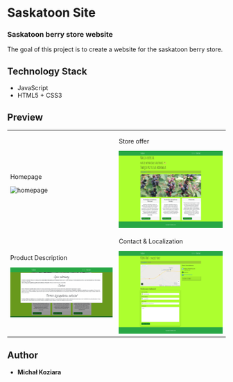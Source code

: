 # Saskatoon Site

### Saskatoon berry store website

The goal of this project is to create a website for the saskatoon berry store.

## Technology Stack

* JavaScript
* HTML5 + CSS3

## Preview

<table>
    <tr>
        <td>
            <p>Homepage</p>
            <img src="images/img_2.png" alt="homepage" title="Homepage">
        </td>
        <td>
            <p>Store offer</p>
            <img src="images/img_1.png" alt="store offer" title="Store Offer">
        </td>
    </tr>
        <td>
            <p>Product Description</p>
            <img src="images/img_3.png" alt="Product Description" title="Product Description">
        </td>
        <td>
            <p>Contact & Localization</p>
            <img src="images/img_4.png" alt="Contact" title="Contact">
        </td>
    </tr>
</table>

## Author

* **Michał Koziara** 
